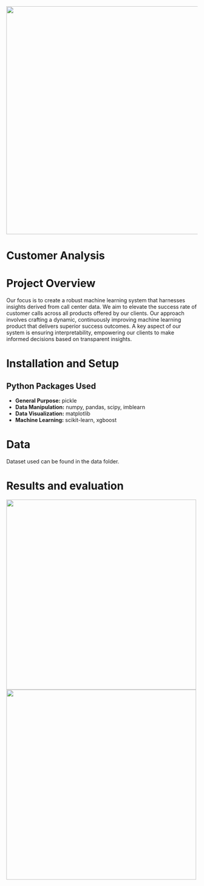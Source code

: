 <img src="https://github.com/trtrgfh/Customer_Analysis/assets/73056232/875e2134-6fe4-46ee-9ad0-7ea9c84207c0" width="600"/>

# Customer Analysis

# Project Overview
Our focus is to create a robust machine learning system that harnesses insights derived from call center data. We aim to elevate the success rate of customer calls across all products offered by our clients. Our approach involves crafting a dynamic, continuously improving machine learning product that delivers superior success outcomes. A key aspect of our system is ensuring interpretability, empowering our clients to make informed decisions based on transparent insights.

# Installation and Setup
## Python Packages Used
- **General Purpose:** pickle
- **Data Manipulation:** numpy, pandas, scipy, imblearn
- **Data Visualization:** matplotlib
- **Machine Learning:** scikit-learn, xgboost
  
# Data
Dataset used can be found in the data folder.

# Results and evaluation
<img src="https://github.com/trtrgfh/Term_Deposit_Marketing/assets/73056232/060bb988-3933-43e3-89b9-2707d0f367c1" width="500"/>
<img src="https://github.com/trtrgfh/Term_Deposit_Marketing/assets/73056232/c6a27b63-d08c-4831-bcb0-78e9b790ada7" width="500"/>

